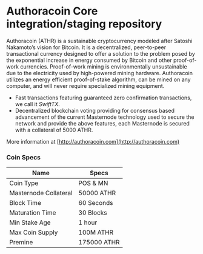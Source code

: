Authoracoin Core integration/staging repository
=================================================

Authoracoin (ATHR) is a sustainable cryptocurrency modeled after Satoshi Nakamoto’s vision for Bitcoin. It is a decentralized, peer-to-peer transactional currency designed to offer a solution to the problem posed by the exponential increase in energy consumed by Bitcoin and other proof-of-work currencies. Proof-of-work mining is environmentally unsustainable due to the electricity used by high-powered mining hardware. Authoracoin utilizes an energy efficient proof-of-stake algorithm, can be mined on any computer, and will never require specialized mining equipment.

- Fast transactions featuring guaranteed zero confirmation transactions, we call it _SwiftTX_.
- Decentralized blockchain voting providing for consensus based advancement of the current Masternode
  technology used to secure the network and provide the above features, each Masternode is secured
  with a collateral of 5000 ATHR.

More information at [http://authoracoin.com](http://authoracoin.com)

### Coin Specs
| **Name** | **Specs**  |
|------------------|------------------|
| Coin Type                   | POS & MN      |
| Masternode Collateral       | 50000 ATHR      |
| Block Time                  | 60 Seconds    |
| Maturation Time             | 30 Blocks     |
| Min Stake Age               | 1 hour        |
| Max Coin Supply             | 100M ATHR      |
| Premine                     | 175000  ATHR   |
